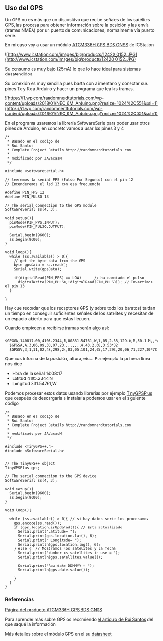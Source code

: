 ## Uso del GPS

Un GPS no es más que un dispositivo que recibe señales de los satélites GPS, las procesa para obtener información sobre la posición y las envía (tramas NMEA) por un puerto de comunicaciones, normalmente vía puerto serie.

En mi caso voy a usar un módulo [ATGM336H GPS BDS GNSS](http://www.icstation.com/atgm336h-gnss-dual-mode-positioning-module-eeprom-25ma-vehicle-location-p-12420.html) de ICStation

![http://www.icstation.com/images/big/products/12420_0152.JPG](http://www.icstation.com/images/big/products/12420_0152.JPG)

Su consumo es muy bajo (25mA) lo que lo hace ideal para sistemas desatendidos.

Su conexión es muy sencilla pues basta con alimentarlo y conectar sus pines Tx y Rx a Arduino y hacer un programa que lea las tramas.

![https://i1.wp.com/randomnerdtutorials.com/wp-content/uploads/2018/01/NEO_6M_Arduino.png?resize=1024%2C551&ssl=1](https://i1.wp.com/randomnerdtutorials.com/wp-content/uploads/2018/01/NEO_6M_Arduino.png?resize=1024%2C551&ssl=1)

En el programa usaremos la librería SoftwareSerie para poder usar otros pines de Arduino, en concreto vamos a usar los pines 3 y 4

    /*
     * Basado en el codigo de
     * Rui Santos
     * Complete Project Details http://randomnerdtutorials.com
     *
     * modificado por JAVacasM
     */

    #include <SoftwareSerial.h>

    // leeremos la senial PPS (Pulso Por Segundo) con el pin 12
    // Encenderemos el led 13 con esa frecuencia

    #define PIN_PPS 12
    #define PIN_PULSO 13

    // The serial connection to the GPS module
    SoftwareSerial ss(4, 3);

    void setup(){
      pinMode(PIN_PPS,INPUT);
      pinMode(PIN_PULSO,OUTPUT);

      Serial.begin(9600);
      ss.begin(9600);
    }

    void loop(){
      while (ss.available() > 0){
        // get the byte data from the GPS
        byte gpsData = ss.read();
        Serial.write(gpsData);

        if(digitalRead(PIN_PPS) == LOW)      // ha cambiado el pulso
          digitalWrite(PIN_PULSO,!digitalRead(PIN_PULSO)); // Invertimos el pin 13
      }

    }

Hay que recordar que los receptores GPS (y sobre todo los baratos) tardan un tiempo en conseguir suficientes señales de los satélites y necesitan de un espacio abierto para que estas lleguen.

Cuando empiecen a recibirse tramas serán algo así:


      $GPGGA,140817.00,4105.2344,N,00831.54761,W,1,05,2.68,129.0,M,50.1,M,,*42
      $GPGSA,A,3,06,09,30,07,23,,,,,,,,4.43,2.68,3.53*02
      $GPGSV,3,1,11,02,48,298,24,03,05,101,24,05,17,292,20,06,71,227,30*7C

Que nos informa de la posición, altura, etc... Por ejemplo la primera línea nos dice

* Hora de la señal 14:08:17
* Latitud 4105.2344,N
* Longitud 831.54761,W

Podemos procesar estos datos usando librerías por ejemplo [TinyGPSPlus](https://github.com/mikalhart/TinyGPSPlus) que después de descargarla e instalarla podemos usar en el siguiente código


    /*
     * Basado en el codigo de
     * Rui Santos
     * Complete Project Details http://randomnerdtutorials.com
     *
     * modificado por JAVacasM
     */

    #include <TinyGPS++.h>
    #include <SoftwareSerial.h>


    // The TinyGPS++ object
    TinyGPSPlus gps;

    // The serial connection to the GPS device
    SoftwareSerial ss(4, 3);

    void setup(){
      Serial.begin(9600);
      ss.begin(9600);
    }

    void loop(){

      while (ss.available() > 0){ // si hay datos serie los procesamos
        gps.encode(ss.read());  
        if (gps.location.isUpdated()){ // Esta actualizado
          Serial.print("Latitude= ");
          Serial.print(gps.location.lat(), 6);
          Serial.print(" Longitude= ");
          Serial.println(gps.location.lng(), 6);
        } else {  // Mostramos los satelites y la fecha
          Serial.print("Number os satellites in use = ");
          Serial.println(gps.satellites.value());

          Serial.print("Raw date DDMMYY = ");
          Serial.println(gps.date.value());

        }
      }
    }


### Referencias

[Página del producto ATGM336H GPS BDS GNSS](http://www.icstation.com/atgm336h-gnss-dual-mode-positioning-module-eeprom-25ma-vehicle-location-p-12420.html)

Para aprender más sobre GPS os recomiendo [el artículo de Rui Santos](https://randomnerdtutorials.com/guide-to-neo-6m-gps-module-with-arduino/) del que saqué la información

Más detalles sobre el módulo GPS en el su [datasheet](http://www.icofchina.com/d/file/xiazai/2016-12-05/b5c57074f4b1fcc62ba8c7868548d18a.pdf)
